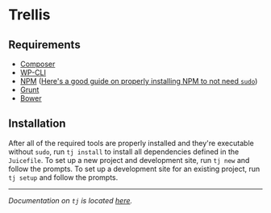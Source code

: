 # Trellis

## Requirements
  * [Composer](https://getcomposer.org/)
  * [WP-CLI](http://wp-cli.org/)
  * [NPM](https://www.npmjs.com/) ([Here's a good guide on properly installing NPM to not need `sudo`](http://www.johnpapa.net/how-to-use-npm-global-without-sudo-on-osx/))
  * [Grunt](http://gruntjs.com/)
  * [Bower](http://bower.io/)

## Installation
After all of the required tools are properly installed and they're executable without `sudo`, run `tj install` to install all dependencies defined in the `Juicefile`. To set up a new project and development site, run `tj new` and follow the prompts. To set up a development site for an existing project, run `tj setup` and follow the prompts.

----

_Documentation on `tj` is located [here](https://github.com/ezekg/theme-juice-cli)._
